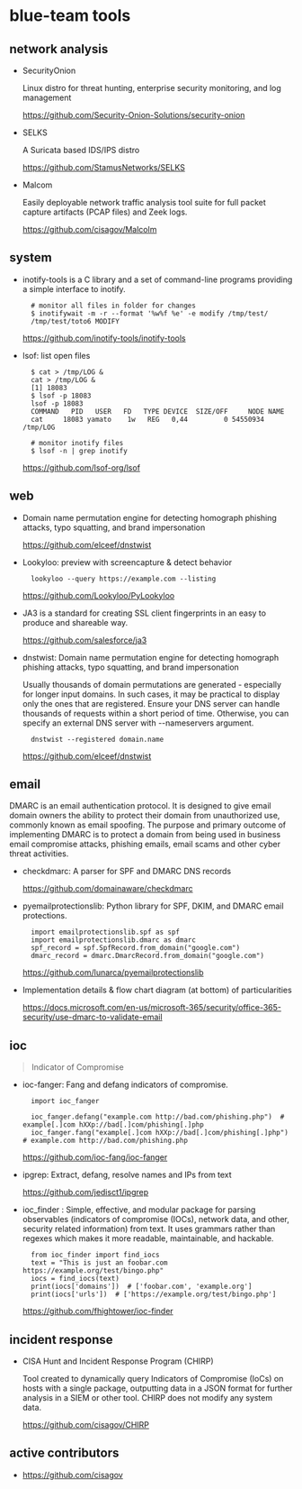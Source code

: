 # blue-team tools

## network analysis

- SecurityOnion

    Linux distro for threat hunting, enterprise security monitoring, and log management

    https://github.com/Security-Onion-Solutions/security-onion

- SELKS

    A Suricata based IDS/IPS distro

    https://github.com/StamusNetworks/SELKS

- Malcom

    Easily deployable network traffic analysis tool suite for full packet capture artifacts (PCAP files) and Zeek logs.

    https://github.com/cisagov/Malcolm

## system

- inotify-tools is a C library and a set of command-line programs providing a simple interface to inotify.

        # monitor all files in folder for changes
        $ inotifywait -m -r --format '%w%f %e' -e modify /tmp/test/
        /tmp/test/toto6 MODIFY

    https://github.com/inotify-tools/inotify-tools

- lsof: list open files

        $ cat > /tmp/LOG &
        cat > /tmp/LOG &
        [1] 18083
        $ lsof -p 18083
        lsof -p 18083
        COMMAND   PID   USER   FD   TYPE DEVICE  SIZE/OFF     NODE NAME
        cat     18083 yamato    1w   REG   0,44         0 54550934 /tmp/LOG

        # monitor inotify files
        $ lsof -n | grep inotify

    https://github.com/lsof-org/lsof

## web

- Domain name permutation engine for detecting homograph phishing attacks, typo squatting, and brand impersonation

    https://github.com/elceef/dnstwist

- Lookyloo: preview with screencapture & detect behavior

        lookyloo --query https://example.com --listing

    https://github.com/Lookyloo/PyLookyloo

- JA3 is a standard for creating SSL client fingerprints in an easy to produce and shareable way.

    https://github.com/salesforce/ja3

- dnstwist: Domain name permutation engine for detecting homograph phishing attacks, typo squatting, and brand impersonation

    Usually thousands of domain permutations are generated - especially for longer input domains. In such cases, it may be practical to display only the ones that are registered. Ensure your DNS server can handle thousands of requests within a short period of time. Otherwise, you can specify an external DNS server with --nameservers argument.

        dnstwist --registered domain.name

    https://github.com/elceef/dnstwist

## email

DMARC is an email authentication protocol. It is designed to give email domain owners the ability to protect their domain from unauthorized use, commonly known as email spoofing. The purpose and primary outcome of implementing DMARC is to protect a domain from being used in business email compromise attacks, phishing emails, email scams and other cyber threat activities.

- checkdmarc: A parser for SPF and DMARC DNS records

    https://github.com/domainaware/checkdmarc

- pyemailprotectionslib: Python library for SPF, DKIM, and DMARC email protections.

        import emailprotectionslib.spf as spf
        import emailprotectionslib.dmarc as dmarc
        spf_record = spf.SpfRecord.from_domain("google.com")
        dmarc_record = dmarc.DmarcRecord.from_domain("google.com")

    https://github.com/lunarca/pyemailprotectionslib

- Implementation details & flow chart diagram (at bottom) of particularities

    https://docs.microsoft.com/en-us/microsoft-365/security/office-365-security/use-dmarc-to-validate-email

## ioc

> Indicator of Compromise

- ioc-fanger: Fang and defang indicators of compromise.

        import ioc_fanger

        ioc_fanger.defang("example.com http://bad.com/phishing.php")  # example[.]com hXXp://bad[.]com/phishing[.]php
        ioc_fanger.fang("example[.]com hXXp://bad[.]com/phishing[.]php")  # example.com http://bad.com/phishing.php

    https://github.com/ioc-fang/ioc-fanger

- ipgrep: Extract, defang, resolve names and IPs from text

    https://github.com/jedisct1/ipgrep

- ioc_finder : Simple, effective, and modular package for parsing observables (indicators of compromise (IOCs), network data, and other, security related information) from text. It uses grammars rather than regexes which makes it more readable, maintainable, and hackable.

        from ioc_finder import find_iocs
        text = "This is just an foobar.com https://example.org/test/bingo.php"
        iocs = find_iocs(text)
        print(iocs['domains'])  # ['foobar.com', 'example.org']
        print(iocs['urls'])  # ['https://example.org/test/bingo.php']

    https://github.com/fhightower/ioc-finder

## incident response

- CISA Hunt and Incident Response Program (CHIRP)

    Tool created to dynamically query Indicators of Compromise (IoCs) on hosts with a single package, outputting data in a JSON format for further analysis in a SIEM or other tool. CHIRP does not modify any system data.

    https://github.com/cisagov/CHIRP

## active contributors

- https://github.com/cisagov
